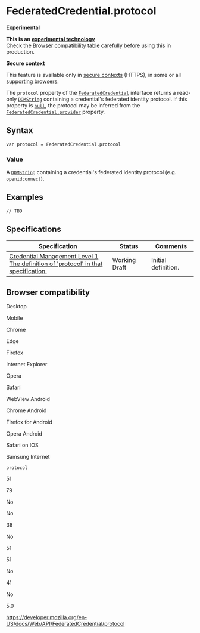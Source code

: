 FederatedCredential.protocol
============================

**Experimental**

**This is an [experimental technology](https://developer.mozilla.org/en-US/docs/MDN/Guidelines/Conventions_definitions#experimental)**  
Check the [Browser compatibility table](#browser_compatibility) carefully before using this in production.

**Secure context**

This feature is available only in [secure contexts](https://developer.mozilla.org/en-US/docs/Web/Security/Secure_Contexts) (HTTPS), in some or all [supporting browsers](#browser_compatibility).

The `protocol` property of the [`FederatedCredential`](../federatedcredential) interface returns a read-only [`DOMString`](../domstring) containing a credential's federated identity protocol. If this property is [`null`](https://developer.mozilla.org/en-US/docs/Web/JavaScript/Reference/Global_Objects/null), the protocol may be inferred from the [`FederatedCredential.provider`](provider) property.

Syntax
------

    var protocol = FederatedCredential.protocol

### Value

A [`DOMString`](../domstring) containing a credential's federated identity protocol (e.g. `openidconnect`).

Examples
--------

    // TBD

Specifications
--------------

<table><thead><tr class="header"><th>Specification</th><th>Status</th><th>Comments</th></tr></thead><tbody><tr class="odd"><td><a href="https://w3c.github.io/webappsec-credential-management/#dom-federatedcredential-protocol">Credential Management Level 1<br />
<span class="small">The definition of 'protocol' in that specification.</span></a></td><td><span class="spec-wd">Working Draft</span></td><td>Initial definition.</td></tr></tbody></table>

Browser compatibility
---------------------

Desktop

Mobile

Chrome

Edge

Firefox

Internet Explorer

Opera

Safari

WebView Android

Chrome Android

Firefox for Android

Opera Android

Safari on IOS

Samsung Internet

`protocol`

51

79

No

No

38

No

51

51

No

41

No

5.0

<a href="https://developer.mozilla.org/en-US/docs/Web/API/FederatedCredential/protocol" class="_attribution-link">https://developer.mozilla.org/en-US/docs/Web/API/FederatedCredential/protocol</a>
